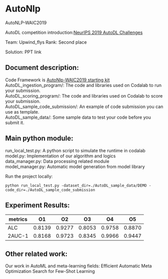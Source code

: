# AutoNlp
AutoNLP-WAIC2019

AutoDL competition introduction:[NeurIPS 2019 AutoDL Challenges](https://autodl.chalearn.org/)

Team: Upwind_flys
Rank: Second place

Solution: PPT link

## Document description:
Code Framework is [AutoNlp-WAIC2019 starting kit](https://github.com/mortal123/autonlp_starting_kit)  
AutoDL_ingestion_program/: The code and libraries used on Codalab to run your submission.  
AutoDL_scoring_program/: The code and libraries used on Codalab to score your submission.  
AutoDL_sample_code_submission/: An example of code submission you can use as template.  
AutoDL_sample_data/: Some sample data to test your code before you submit it.  

## Main python module:
run_local_test.py: A python script to simulate the runtime in codalab  
model.py: Implementation of our algorithm and logics  
data_manager.py: Data processing related module  
model_manager.py: Automatic model generation from model library  

Run the project locally: 
```
python run_local_test.py -dataset_dir=./AutoDL_sample_data/DEMO -code_dir=./AutoDL_sample_code_submission
```


## Experiment Results:

metrics  |  O1  | O2  | O3  |  O4  |  O5
---- | ----- | ------  | ----- | ----- | ----- |
 ALC | 0.8139 |  0.9277  | 0.8053 | 0.9758 | 0.8870 | 
2AUC-1  | 0.8168 | 0.9723 | 0.8345 | 0.9966 | 0.9447 |



## Other related work:
Our work in AutoML and meta-learning fields:
Efficient Automatic Meta Optimization Search for Few-Shot Learning

